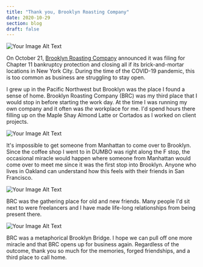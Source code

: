 ```yaml
---
title: "Thank you, Brooklyn Roasting Company"
date: 2020-10-29
section: blog
draft: false
---
```

![Your Image Alt Text](/images/2020/10/img-2020-10-29-brc-1.jpg)

On October 21, [Brooklyn Roasting Company](https://bestlifeonline.com/brooklyn-roasting-company-closing/) announced it was filing for Chapter 11 bankruptcy protection and closing all if its brick-and-mortar locations in New York City. During the time of the COVID-19 pandemic, this is too common as business are struggling to stay open.

I grew up in the Pacific Northwest but Brooklyn was the place I found a sense of home. Brooklyn Roasting Company (BRC) was my third place that I would stop in before starting the work day. At the time I was running my own company and it often was _the_ workplace for me. I'd spend hours there filling up on the Maple Shay Almond Latte or Cortados as I worked on client projects.

![Your Image Alt Text](/images/2020/10/img-2020-10-29-brc-2.jpg)

It's impossible to get someone from Manhattan to come over to Brooklyn. Since the coffee shop I went to in DUMBO was right along the F stop, the occasional miracle would happen where someone from Manhattan would come over to meet me since it was the first stop into Brooklyn. Anyone who lives in Oakland can understand how this feels with their friends in San Francisco.

![Your Image Alt Text](/images/2020/10/img-2020-10-29-brc-3.jpg)

BRC was the gathering place for old and new friends. Many people I'd sit next to were freelancers and I have made life-long relationships from being present there.

![Your Image Alt Text](/images/2020/10/img-2020-10-29-brc-4.jpg)

BRC was a metaphorical Brooklyn Bridge. I hope we can pull off one more miracle and that BRC opens up for business again. Regardless of the outcome, thank you so much for the memories, forged friendships, and a third place to call home.